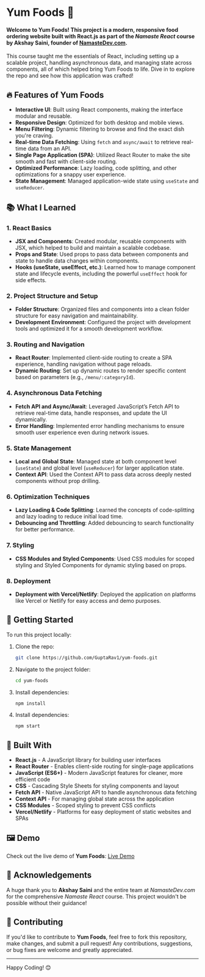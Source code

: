 # Yum Foods 🍲

#### Welcome to **Yum Foods**! This project is a modern, responsive food ordering website built with **React.js** as part of the *Namaste React* course by Akshay Saini, founder of [NamasteDev.com](https://namastedev.com). 

This course taught me the essentials of React, including setting up a scalable project, handling asynchronous data, and managing state across components, all of which helped bring Yum Foods to life. Dive in to explore the repo and see how this application was crafted!

## 🔥 Features of Yum Foods

- **Interactive UI**: Built using React components, making the interface modular and reusable.
- **Responsive Design**: Optimized for both desktop and mobile views.
- **Menu Filtering**: Dynamic filtering to browse and find the exact dish you're craving.
- **Real-time Data Fetching**: Using `fetch` and `async/await` to retrieve real-time data from an API.
- **Single Page Application (SPA)**: Utilized React Router to make the site smooth and fast with client-side routing.
- **Optimized Performance**: Lazy loading, code splitting, and other optimizations for a snappy user experience.
- **State Management**: Managed application-wide state using `useState` and `useReducer`.

## 📚 What I Learned

### 1. **React Basics**
   - **JSX and Components**: Created modular, reusable components with JSX, which helped to build and maintain a scalable codebase.
   - **Props and State**: Used props to pass data between components and state to handle data changes within components.
   - **Hooks (useState, useEffect, etc.)**: Learned how to manage component state and lifecycle events, including the powerful `useEffect` hook for side effects.

### 2. **Project Structure and Setup**
   - **Folder Structure**: Organized files and components into a clean folder structure for easy navigation and maintainability.
   - **Development Environment**: Configured the project with development tools and optimized it for a smooth development workflow.
   
### 3. **Routing and Navigation**
   - **React Router**: Implemented client-side routing to create a SPA experience, handling navigation without page reloads.
   - **Dynamic Routing**: Set up dynamic routes to render specific content based on parameters (e.g., `/menu/:categoryId`).

### 4. **Asynchronous Data Fetching**
   - **Fetch API and Async/Await**: Leveraged JavaScript’s Fetch API to retrieve real-time data, handle responses, and update the UI dynamically.
   - **Error Handling**: Implemented error handling mechanisms to ensure smooth user experience even during network issues.

### 5. **State Management**
   - **Local and Global State**: Managed state at both component level (`useState`) and global level (`useReducer`) for larger application state.
   - **Context API**: Used the Context API to pass data across deeply nested components without prop drilling.

### 6. **Optimization Techniques**
   - **Lazy Loading & Code Splitting**: Learned the concepts of code-splitting and lazy loading to reduce initial load time.
   - **Debouncing and Throttling**: Added debouncing to search functionality for better performance.
   
### 7. **Styling**
   - **CSS Modules and Styled Components**: Used CSS modules for scoped styling and Styled Components for dynamic styling based on props.

### 8. **Deployment**
   - **Deployment with Vercel/Netlify**: Deployed the application on platforms like Vercel or Netlify for easy access and demo purposes.

## 🚀 Getting Started

To run this project locally:

1. Clone the repo:
   ```bash
   git clone https://github.com/GuptaRav1/yum-foods.git
   ```

2. Navigate to the project folder:
   ```bash
   cd yum-foods
   ```

3. Install dependencies:
   ```bash
   npm install
   ```

4. Install dependencies:
   ```bash
   npm start
   ```


## 💼 Built With

- **React.js** - A JavaScript library for building user interfaces
- **React Router** - Enables client-side routing for single-page applications
- **JavaScript (ES6+)** - Modern JavaScript features for cleaner, more efficient code
- **CSS** - Cascading Style Sheets for styling components and layout
- **Fetch API** - Native JavaScript API to handle asynchronous data fetching
- **Context API** - For managing global state across the application
- **CSS Modules** - Scoped styling to prevent CSS conflicts
- **Vercel/Netlify** - Platforms for easy deployment of static websites and SPAs

## 🖼️ Demo

Check out the live demo of **Yum Foods**:
[Live Demo](https://yum-foods.netlify.app/)

## 🤝 Acknowledgements

A huge thank you to **Akshay Saini** and the entire team at *NamasteDev.com* for the comprehensive *Namaste React* course. This project wouldn't be possible without their guidance!

## 🙌 Contributing

If you'd like to contribute to **Yum Foods**, feel free to fork this repository, make changes, and submit a pull request! Any contributions, suggestions, or bug fixes are welcome and greatly appreciated.

---

Happy Coding! 😊

